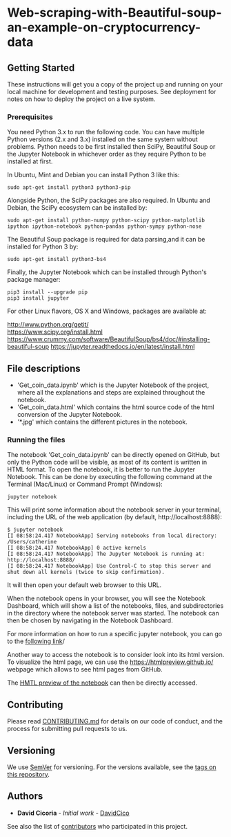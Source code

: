 # Web-scraping-with-Beautiful-soup-an-example-on-cryptocurrency-data

## Getting Started

These instructions will get you a copy of the project up and running on your local machine for development and testing purposes. See deployment for notes on how to deploy the project on a live system.

### Prerequisites

You need Python 3.x to run the following code.  You can have multiple Python
versions (2.x and 3.x) installed on the same system without problems. Python needs to be first installed then SciPy, Beautiful Soup or the Jupyter Notebook in whichever order as they require Python to be installed at first.

In Ubuntu, Mint and Debian you can install Python 3 like this:

    sudo apt-get install python3 python3-pip

Alongside Python, the SciPy packages are also required. In Ubuntu and Debian, the SciPy ecosystem can be installed by:

    sudo apt-get install python-numpy python-scipy python-matplotlib ipython ipython-notebook python-pandas python-sympy python-nose

The Beautiful Soup package is required for data parsing,and it can be installed for Python 3 by:
    
    sudo apt-get install python3-bs4 
    
Finally, the Jupyter Notebook which can be installed through Python's package manager:

    pip3 install --upgrade pip
    pip3 install jupyter
    
For other Linux flavors, OS X and Windows, packages are available at:

http://www.python.org/getit/  
https://www.scipy.org/install.html  
https://www.crummy.com/software/BeautifulSoup/bs4/doc/#installing-beautiful-soup
https://jupyter.readthedocs.io/en/latest/install.html


## File descriptions

* 'Get_coin_data.ipynb' which is the Jupyter Notebook of the project, where all the explanations and steps are explained throughout the notebook.
* 'Get_coin_data.html' which contains the html source code of the html conversion of the Jupyter Notebook.
* '*.jpg' which contains the different pictures in the notebook.


### Running the files

The notebook 'Get_coin_data.ipynb' can be directly opened on GitHub, but only the Python code will be visible, as most of its content is written in HTML format. To open the notebook, it is better to run the Jupyter Notebook. This can be done by executing the following command at the Terminal (Mac/Linux) or Command Prompt (Windows):

    jupyter notebook

This will print some information about the notebook server in your terminal, including the URL of the web application (by default, http://localhost:8888):

    $ jupyter notebook
    [I 08:58:24.417 NotebookApp] Serving notebooks from local directory: /Users/catherine
    [I 08:58:24.417 NotebookApp] 0 active kernels
    [I 08:58:24.417 NotebookApp] The Jupyter Notebook is running at: http://localhost:8888/
    [I 08:58:24.417 NotebookApp] Use Control-C to stop this server and shut down all kernels (twice to skip confirmation).

It will then open your default web browser to this URL.

When the notebook opens in your browser, you will see the Notebook Dashboard, which will show a list of the notebooks, files, and subdirectories in the directory where the notebook server was started. The notebook can then be chosen by navigating in the Notebook Dashboard.

For more information on how to run a specific jupyter notebook, you can go to the <a href="https://jupyter.readthedocs.io/en/latest/running.html#running">following link</a>/

Another way to access the notebook is to consider look into its html version. To visualize the html page, we can use the https://htmlpreview.github.io/ webpage which allows to see html pages from GitHub.

The <a href="http://htmlpreview.github.io/?https://github.com/DavidCico/Web-scraping-with-Beautiful-Soup-an-example-on-cryptocurrency-    data/blob/master/Get_coin_data.html">HMTL preview of the notebook</a> can then be directly accessed.

## Contributing

Please read [CONTRIBUTING.md](https://github.com/DavidCico/Study-of-buy-and-hold-investment/blob/master/CONTRIBUTING.md) for details on our code of conduct, and the process for submitting pull requests to us.

## Versioning

We use [SemVer](http://semver.org/) for versioning. For the versions available, see the [tags on this repository](https://github.com/your/project/tags). 

## Authors

* **David Cicoria** - *Initial work* - [DavidCico](https://github.com/DavidCico)

See also the list of [contributors](https://github.com/DavidCico/Study-of-buy-and-hold-investment/graphs/contributors) who participated in this project.

